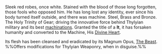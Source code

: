 ---
---

Sleek red robes, once white. Stained with the blood of those long forgotten, those fools who opposed him. 
He has long lost any identity, ever since his body turned itself outside, and there was machine. Steel, Brass and Bronze. The Holy Trinity of Gear; driving the innovative force behind Thylyian military and its best [machinations](Rastaban). 
Granted the title of a **It**, it has forsaken humanity and converted to the Machine, His [Divine Heart](Heart%20of%20Mekhane.md). 

Its flesh has been cleansed and eradicated by its Magnum Opus, [The Beast](Rastaban). 
%%Offers modifications for Thylyian Weaponry, when in disguise.%%

 
